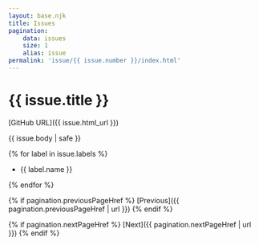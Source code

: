 ```yaml
---
layout: base.njk
title: Issues
pagination:
    data: issues
    size: 1
    alias: issue
permalink: 'issue/{{ issue.number }}/index.html'
---
```


# {{ issue.title }}

[GitHub URL]({{ issue.html_url }})

{{ issue.body | safe }}

{% for label in issue.labels %}

-   {{ label.name }}

{% endfor %}

{% if pagination.previousPageHref %}
[Previous]({{ pagination.previousPageHref | url }})
{% endif %}

{% if pagination.nextPageHref %}
[Next]({{ pagination.nextPageHref | url }})
{% endif %}
